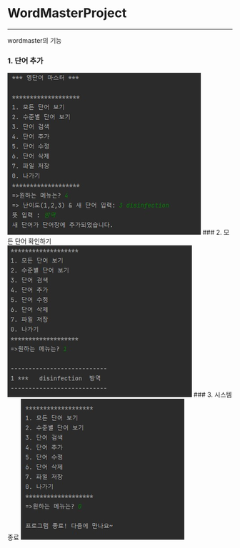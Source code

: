 # WordMasterProject

------------------
wordmaster의 기능

### 1. 단어 추가
<img src = 'https://github.com/eunseoryu/WordMasterProject/blob/master/screenshot/%EB%8B%A8%EC%96%B4%20%EC%B6%94%EA%B0%80.jpg?raw=true'>
### 2. 모든 단어 확인하기
<img src = 'https://github.com/eunseoryu/WordMasterProject/blob/master/screenshot/%EB%8B%A8%EC%96%B4%20%EB%B3%B4%EA%B8%B0.jpg?raw=true'>
### 3. 시스템 종료
<img src = 'https://github.com/eunseoryu/WordMasterProject/blob/master/screenshot/%ED%94%84%EB%A1%9C%EA%B7%B8%EB%9E%A8%20%EC%A2%85%EB%A3%8C.jpg?raw=true'>
